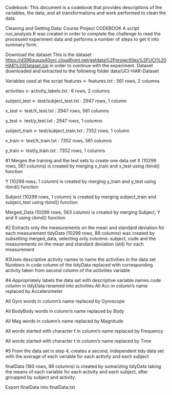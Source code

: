 Codebook:
This document is a codebook that provides descriptions of the variables, the data, and all transformations and work performed to clean the data.

Cleaning and Getting Data: Course Project CODEBOOK
A script run_analysis.R was created in order to complete the challenge to read the processed experiment data and performs a number of steps to get it into summary form.

Download the dataset
This is the dataset https://d396qusza40orc.cloudfront.net/getdata%2Fprojectfiles%2FUCI%20HAR%20Dataset.zip in order to continue with the experiment. 
Dataset downloaded and extracted to the following folder data/UCI-HAR-Dataset

Variables used at the script
features <- features.txt : 561 rows, 2 columns

activities <- activity_labels.txt : 6 rows, 2 columns

subject_test <- test/subject_test.txt : 2947 rows, 1 column

x_test <- test/X_test.txt : 2947 rows, 561 columns

y_test <- test/y_test.txt : 2947 rows, 1 columns

subject_train <- test/subject_train.txt : 7352 rows, 1 column

x_train <- test/X_train.txt : 7352 rows, 561 columns

y_train <- test/y_train.txt : 7352 rows, 1 columns


#1 Merges the training and the test sets to create one data set
X (10299 rows, 561 columns) is created by merging x_train and x_test using rbind() function

Y (10299 rows, 1 column) is created by merging y_train and y_test using rbind() function

Subject (10299 rows, 1 column) is created by merging subject_train and subject_test using rbind() function

Merged_Data (10299 rows, 563 column) is created by merging Subject, Y and X using cbind() function


#2 Extracts only the measurements on the mean and standard deviation for each measurement
tidyData (10299 rows, 88 columns) was created by subsetting merged_data, selecting only columns: subject, code and the measurements on the mean and standard deviation (std) for each measurement

#3Uses descriptive activity names to name the activities in the data set
Numbers in code column of the tidyData replaced with corresponding activity taken from second column of the activities variable

#4 Appropriately labels the data set with descriptive variable names
code column in tidyData renamed into activities
All Acc in column’s name replaced by Accelerometer

All Gyro words in column’s name replaced by Gyroscope

All BodyBody words in column’s name replaced by Body

All Mag words in column’s name replaced by Magnitude

All words started with character f in column’s name replaced by Frequency

All words started with character t in column’s name replaced by Time


#5 From the data set in step 4, creates a second, independent tidy data set with the average of each variable for each activity and each subject

finalData (180 rows, 88 columns) is created by sumarizing tidyData taking the means of each variable for each activity and each subject, after groupped by subject and activity.

Export finalData into finalData.txt
